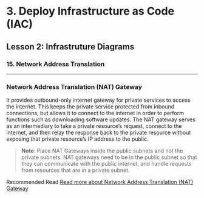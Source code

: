 # 3. Deploy Infrastructure as Code (IAC)

## Lesson 2: Infrastruture Diagrams


### 15. Network Address Translation

___

### Network Address Translation (NAT) Gateway
It provides outbound-only internet gateway for private services to access the internet. This keeps the private service protected from inbound connections, but allows it to connect to the internet in order to perform functions such as downloading software updates. The NAT gateway serves as an intermediary to take a private resource’s request, connect to the internet, and then relay the response back to the private resource without exposing that private resource’s IP address to the public.

> **Note**: Place NAT Gateways inside the public subnets and not the private subnets. NAT gateways need to be in the public subnet so that they can communicate with the public internet, and handle requests from resources that are in a private subnet.

Recommended Read
[Read more about Network Address Translation (NAT) Gateway](https://docs.aws.amazon.com/vpc/latest/userguide/vpc-nat-gateway.html)